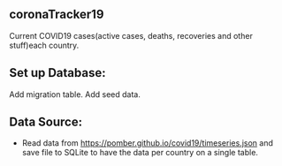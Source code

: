 ## coronaTracker19
Current COVID19 cases(active cases, deaths, recoveries and other stuff)each country.

## Set up Database:
  Add migration table.
  Add seed data.


## Data Source:
  - Read data from https://pomber.github.io/covid19/timeseries.json and save file to SQLite to have the data per country on a single table.
